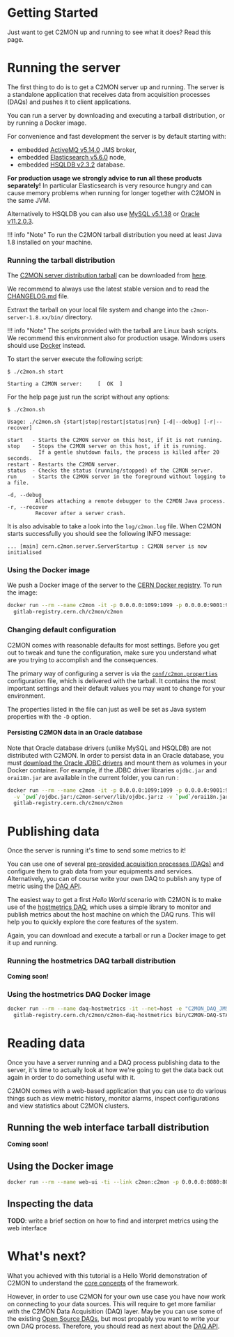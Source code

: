 # Getting Started

Just want to get C2MON up and running to see what it does? Read this page.


# Running the server

The first thing to do is to get a C2MON server up and running. The server is a standalone application that receives data from acquisition processes (DAQs) and pushes it to client applications.

You can run a server by downloading and executing a tarball distribution, or by running a Docker image.

For convenience and fast development the server is by default starting with:

- embedded [ActiveMQ v5.14.0](http://activemq.apache.org/) JMS broker,
- embedded [Elasticsearch v5.6.0](https://www.elastic.co/products/elasticsearch) node,
- embedded [HSQLDB v2.3.2](http://hsqldb.org/) database.

**For production usage we strongly advice to run all these products separately!** In particular Elasticsearch is very resource hungry and can cause memory problems when running for longer together with C2MON in the same JVM.  

Alternatively to HSQLDB you can also use [MySQL v5.1.38](https://www.mysql.com/) or [Oracle v11.2.0.3](http://www.oracle.com/technetwork/database/database-technologies/express-edition/downloads/index.html).

!!! info "Note"
    To run the C2MON tarball distribution you need at least Java 1.8 installed on your machine.


### Running the tarball distribution

The [C2MON server distribution tarball](https://nexus.web.cern.ch/nexus/content/groups/public/cern/c2mon/server/c2mon-server/) can be downloaded from [here](https://nexus.web.cern.ch/nexus/content/groups/public/cern/c2mon/server/c2mon-server/).

We recommend to always use the latest stable version and to read the [CHANGELOG.md](https://github.com/c2mon/c2mon/blob/master/CHANGELOG.md) file.

Extraxt the tarball on your local file system and change into the `c2mon-server-1.8.xx/bin/` directory.

!!! info "Note"
    The scripts provided with the tarball are Linux bash scripts. We recommend this environment also for production usage. Windows users should use [Docker](#using-the-docker-image) instead.

To start the server execute the following script:

```shell
$ ./c2mon.sh start

Starting a C2MON server:     [  OK  ]
```

For the help page just run the script without any options:

```
$ ./c2mon.sh

Usage: ./c2mon.sh {start|stop|restart|status|run} [-d|--debug] [-r|--recover]

start   - Starts the C2MON server on this host, if it is not running.
stop    - Stops the C2MON server on this host, if it is running.
          If a gentle shutdown fails, the process is killed after 20 seconds.
restart - Restarts the C2MON server.
status  - Checks the status (running/stopped) of the C2MON server.
run     - Starts the C2MON server in the foreground without logging to a file.

-d, --debug
         Allows attaching a remote debugger to the C2MON Java process.
-r, --recover
         Recover after a server crash.
```

It is also advisable to take a look into the `log/c2mon.log` file. When C2MON starts successfully you should see the following INFO message:

```
... [main] cern.c2mon.server.ServerStartup : C2MON server is now initialised
```


### Using the Docker image

We push a Docker image of the server to the [CERN Docker registry](https://gitlab-registry.cern.ch). To run the image:

```bash
docker run --rm --name c2mon -it -p 0.0.0.0:1099:1099 -p 0.0.0.0:9001:9001 -p 0.0.0.0:61616:61616 -p 0.0.0.0:9200:9200 \
  gitlab-registry.cern.ch/c2mon/c2mon
```


### Changing default configuration
C2MON comes with reasonable defaults for most settings.
Before you get out to tweak and tune the configuration, make sure you understand what are you trying to accomplish and the consequences.

The primary way of configuring a server is via the [`conf/c2mon.properties`](https://gitlab.cern.ch/c2mon/c2mon/blob/master/c2mon-server/distribution/tar/conf/c2mon-server.properties) configuration file, which is delivered with the tarball.
It contains the most important settings and their default values you may want to change for your environment.

The properties listed in the file can just as well be set as Java system properties with the `-D` option.


#### Persisting C2MON data in an Oracle database

Note that Oracle database drivers (unlike MySQL and HSQLDB) are not distributed with C2MON. In order to persist data in an Oracle database, you must [download the Oracle JDBC drivers](http://www.oracle.com/technetwork/database/features/jdbc/index.html) and mount them as volumes in your Docker container.
For example, if the JDBC driver libraries ```ojdbc.jar``` and ```orai18n.jar``` are available in the current folder, you can run :

```bash
docker run --rm --name c2mon -it -p 0.0.0.0:1099:1099 -p 0.0.0.0:9001:9001 -p 0.0.0.0:61616:61616 -p 0.0.0.0:9200:9200 \
  -v `pwd`/ojdbc.jar:/c2mon-server/lib/ojdbc.jar:z -v `pwd`/orai18n.jar:/c2mon-server/lib/orai18n.jar:z \
  gitlab-registry.cern.ch/c2mon/c2mon
```


# Publishing data

Once the server is running it's time to send some metrics to it!

You can use one of several [pre-provided acquisition processes (DAQs)](https://github.com/c2mon?utf8=%E2%9C%93&q=c2mon-daq) and configure them to grab data from your equipments and services. Alternatively, you can of course write your own DAQ to publish any type of metric using the [DAQ API](/user-guide/daq-api).

The easiest way to get a first _Hello World_ scenario with C2MON is to make use of the [hostmetrics DAQ](https://github.com/c2mon/c2mon-daq-hostmetrics), which uses a simple library to monitor and publish metrics about the host machine on which the DAQ runs. This will help you to quickly explore the core features of the system.

Again, you can download and execute a tarball or run a Docker image to get it up and running.

### Running the hostmetrics DAQ tarball distribution

**Coming soon!**

### Using the hostmetrics DAQ Docker image

```bash
docker run --rm --name daq-hostmetrics -it --net=host -e "C2MON_DAQ_JMS_URL=tcp://localhost:61616" \
  gitlab-registry.cern.ch/c2mon/c2mon-daq-hostmetrics bin/C2MON-DAQ-STARTUP.jvm -f P_HOST01
```


# Reading data

Once you have a server running and a DAQ process publishing data to the server, it's time to actually look at how we're going to get the data back out again
in order to do something useful with it.

C2MON comes with a web-based application that you can use to do various things such as view metric history, monitor alarms, inspect configurations and
view statistics about C2MON clusters.


## Running the web interface tarball distribution

**Coming soon!**


## Using the Docker image

```bash
docker run --rm --name web-ui -ti --link c2mon:c2mon -p 0.0.0.0:8080:8080 gitlab-registry.cern.ch/c2mon/c2mon-web-ui
```

## Inspecting the data

**TODO**: write a brief section on how to find and interpret metrics using the web interface


# What's next?
What you achieved with this tutorial is a Hello World demonstration of C2MON to understand the [core concepts](/core-concepts) of the framework.

However, in order to use C2MON for your own use case you have now work on connecting to your data sources. This will require to get more familiar with the C2MON Data Acquisition (DAQ) layer.
Maybe you can use some of the existing [Open Source DAQs](https://github.com/c2mon?utf8=%E2%9C%93&q=c2mon-daq), but most propably you want to write your own DAQ process. Therefore, you should read as next about the [DAQ API](/user-guide/daq-api).

